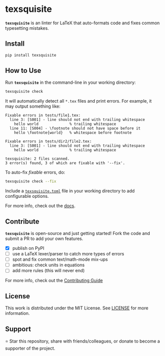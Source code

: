 

# texsquisite

**`texsquisite`** is an linter for LaTeX that auto-formats code and fixes common typesetting mistakes.

## Install 

```sh
pip install texsquisite
```

## How to Use

Run **`texsquisite`** in the command-line in your working directory:
```sh
texsquisite check
```

It will automatically detect all `*.tex` files and print errors.
For example, it may output something like:
```console
Fixable errors in tests/file1.tex:
  line 3: [S001] - line should not end with trailing whitespace
    hello world              % trailing whitespace  
  line 11: [S004] - \footnote should not have space before it
    hello \footnote{world}   % whitespace before footnote

Fixable errors in tests/dir2/file2.tex:
  line 3: [S001] - line should not end with trailing whitespace
    hello world              % trailing whitespace  

texsquisite: 2 files scanned.
3 error(s) found, 3 of which are fixable with '--fix'.
```

To auto-fix _fixable_ errors, do:
```sh
texsquisite check --fix
```

Include a [`texsquisite.toml`](texsquisite.toml) file in your working directory to add configurable options.

For more info, check out the [docs](https://texsquisite.readthedocs.io).

## Contribute

**`texsquisite`** is open-source and just getting started!
Fork the code and submit a PR to add your own features.

- [X] publish on PyPI
- [ ] use a LaTeX lexer/parser to catch more types of errors
- [ ] spot and fix common text/math-mode mix-ups
- [ ] ambitious: check units in equations
- [ ] add more rules (this will never end)

For more info, check out the [Contributing Guide](CONTRIBUTING.md)

## License

This work is distributed under the MIT License. See [LICENSE](LICENSE) for more information.

## Support

:star: Star this repository, share with friends/colleagues, or donate to become a supporter of the project.
